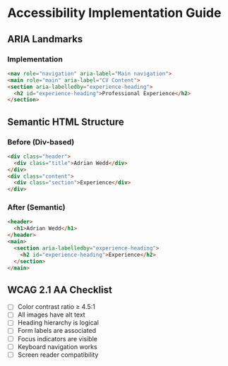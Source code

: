 # Accessibility Implementation Guide

## ARIA Landmarks

### Implementation
```html
<nav role="navigation" aria-label="Main navigation">
<main role="main" aria-label="CV Content">
<section aria-labelledby="experience-heading">
  <h2 id="experience-heading">Professional Experience</h2>
</section>
```

## Semantic HTML Structure

### Before (Div-based)
```html
<div class="header">
  <div class="title">Adrian Wedd</div>
</div>
<div class="content">
  <div class="section">Experience</div>
</div>
```

### After (Semantic)
```html
<header>
  <h1>Adrian Wedd</h1>
</header>
<main>
  <section aria-labelledby="experience-heading">
    <h2 id="experience-heading">Experience</h2>
  </section>
</main>
```

## WCAG 2.1 AA Checklist

- [ ] Color contrast ratio ≥ 4.5:1
- [ ] All images have alt text
- [ ] Heading hierarchy is logical
- [ ] Form labels are associated
- [ ] Focus indicators are visible
- [ ] Keyboard navigation works
- [ ] Screen reader compatibility
